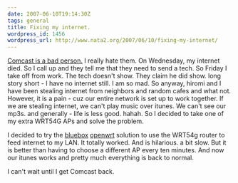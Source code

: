 ```yaml
---
date: 2007-06-10T19:14:30Z
tags: general
title: Fixing my internet.
wordpress_id: 1456
wordpress_url: http://www.nata2.org/2007/06/10/fixing-my-internet/
---
```


<p><a href="http://flickr.com/photos/natatwo/539218059/">Comcast is a bad person.</a> I really hate them. On Wednesday, my internet died. So I call up and they tell me that they need to send a tech. So Friday I take off from work. The tech doesn't show. They claim he did show. long story short - I have no internet still. I am so mad. So anyway, hiromi and I have been stealing internet from neighbors and random cafes and what not. However, it is a pain - cuz our entire network is set up to work together. If we are stealing internet, we can't play music over itunes. We can't see our mp3s. and generally - life is less good. hahah. So I decided to take one of my extra WRT54G APs and solve the problem. </p> <p>I decided to try the <a href="http://www.linksysco.com/box.php">bluebox</a> <a href="http://openwrt.org/">openwrt</a> solution to use the WRT54g router to feed internet to my LAN. It totally worked. And is hilarious. a bit slow. But it is better than having to choose a different AP every ten minutes. And now our itunes works and pretty much everything is back to normal.</p> <p>I can't wait until I get Comcast back. </p>
